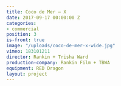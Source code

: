 ```yaml
---
title: Coco de Mer — X
date: 2017-09-17 00:00:00 Z
categories:
- commercial
position: 3
is-front: true
image: "/uploads/coco-de-mer-x-wide.jpg"
vimeo: 183101211
director: Rankin + Trisha Ward
production-company: Rankin Film + TBWA
equipment: RED Dragon
layout: project
---
```


